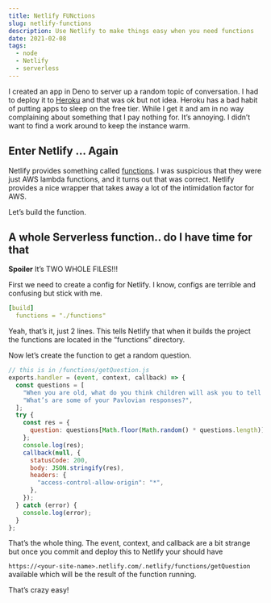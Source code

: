 ```yaml
---
title: Netlify FUNctions
slug: netlify-functions
description: Use Netlify to make things easy when you need functions
date: 2021-02-08
tags:
  - node
  - Netlify
  - serverless
---
```


I created an app in Deno to server up a random topic of conversation. I had to deploy it to [Heroku][1] and that was ok but not idea. Heroku has a bad habit of putting apps to sleep on the free tier. While I get it and am in no way complaining about something that I pay nothing for. It’s annoying. I didn’t want to find a work around to keep the instance warm.

## Enter Netlify … Again

Netlify provides something called [functions][2]. I was suspicious that they were just AWS lambda functions, and it turns out that was correct. Netlify provides a nice wrapper that takes away a lot of the intimidation factor for AWS.

Let’s build the function.

## A whole Serverless function.. do I have time for that

**Spoiler** It’s TWO WHOLE FILES!!!

First we need to create a config for Netlify. I know, configs are terrible and confusing but stick with me.

```yaml
[build]
  functions = "./functions"
```

Yeah, that’s it, just 2 lines. This tells Netlify that when it builds the project the functions are located in the “functions” directory.

Now let’s create the function to get a random question.

```js
// this is in /functions/getQuestion.js
exports.handler = (event, context, callback) => {
  const questions = [
    "When you are old, what do you think children will ask you to tell stories about?",
    "What’s are some of your Pavlovian responses?",
  ];
  try {
    const res = {
      question: questions[Math.floor(Math.random() * questions.length)],
    };
    console.log(res);
    callback(null, {
      statusCode: 200,
      body: JSON.stringify(res),
      headers: {
        "access-control-allow-origin": "*",
      },
    });
  } catch (error) {
    console.log(error);
  }
};
```

That’s the whole thing. The event, context, and callback are a bit strange but once you commit and deploy this to Netlify your should have

`https://<your-site-name>.netlify.com/.netlify/functions/getQuestion` available which will be the result of the function running.

That’s crazy easy!

[1]: https://heroku.com
[2]: https://functions.netlify.com
